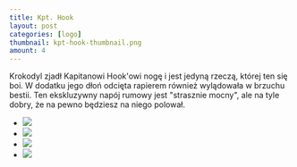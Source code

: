 ```yaml
---
title: Kpt. Hook
layout: post
categories: [logo]
thumbnail: kpt-hook-thumbnail.png
amount: 4
---
```


Krokodyl zjadł Kapitanowi Hook'owi nogę i jest jedyną rzeczą, której ten się boi. W dodatku jego dłoń odcięta rapierem również wylądowała w brzuchu bestii. Ten ekskluzywny napój rumowy jest "strasznie mocny", ale na tyle dobry, że na pewno będziesz na niego polował.

* [![][266]][266]
* [![][267]][267]
* [![][268]][268]
* [![][269]][269]

[266]: http://leszekpietrzak.com/images/266.jpg
[267]: http://leszekpietrzak.com/images/267.jpg
[268]: http://leszekpietrzak.com/images/268.jpg
[269]: http://leszekpietrzak.com/images/269.png